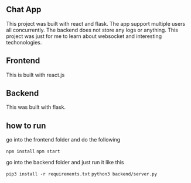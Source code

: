 ## Chat App

This project was built with react and flask. The app support multiple users all concurrently. The backend does not store any logs or anything. 
This project was just for me to learn about websocket and interesting techonologies. 

## Frontend 

This is built with react.js 

## Backend 

This was built with flask. 

## how to run 

go into the frontend folder and do the following 

`npm install`
`npm start`

go into the backend folder and just run it like this 

`pip3 install -r requirements.txt`
`python3 backend/server.py`

